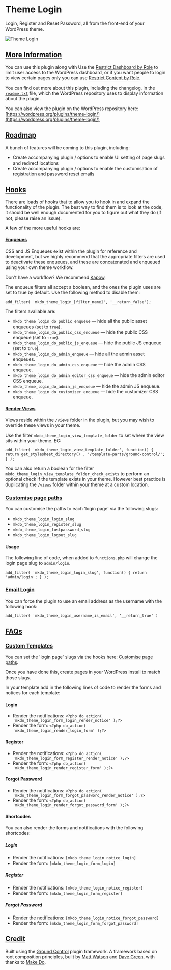 # Theme Login

Login, Register and Reset Password, all from the front-end of your WordPress theme.

![Theme Login](https://github.com/mwtsn/theme-login/blob/master/assets/wp-org/banner-1544x500.png?raw=true "Theme Login")

## [More Information](#more-information)

You can use this plugin along with Use the [Restrict Dashboard by Role](https://en-gb.wordpress.org/plugins/restrict-dashboard-by-role/) to limit user access to the WordPress dashboard, or if you want people to login to view certain pages only you can use [Restrict Content by Role](https://en-gb.wordpress.org/plugins/restrict-content-by-role/).

You can find out more about this plugin, including the changelog, in the [`readme.txt`](https://github.com/mwtsn/theme-login/blob/master/readme.txt) file, which the WordPress repository uses to display information about the plugin.

You can also view the plugin on the WordPress repository here: [https://wordpress.org/plugins/theme-login/](https://wordpress.org/plugins/theme-login/)

## [Roadmap](#roadmap)
A bunch of features will be coming to this plugin, including:

- Create accompanying plugin / options to enable UI setting of page slugs and redirect locations
- Create accompanying plugin / options to enable the customisation of registration and password reset emails

## [Hooks](#hooks)

There are loads of hooks that to allow you to hook in and expand the functionality
of the plugin. The best way to find them is to look at the code, it should be well
enough documented for you to figure out what they do (if not, please raise an issue).

A few of the more useful hooks are:

#### [Enqueues](#hooks-enqueues)

CSS and JS Enqueues exist within the plugin for reference and development, but
we highly recommend that the appropriate filters are used to deactivate these
enqueues, and these are concatenated and enqueued using your own theme workflow.

Don't have a workflow? We recommend [Kapow](https://github.com/mkdo/kapow-setup).

The enqueue filters all accept a boolean, and the ones the plugin uses are set to true by default. Use the following method to disable them:

`add_filter( 'mkdo_theme_login_[filter_name]', '__return_false');`

The filters available are:

- `mkdo_theme_login_do_public_enqueue` &mdash; hide all the public asset enqueues (set to `true`).
- `mkdo_theme_login_do_public_css_enqueue` &mdash; hide the public CSS enqueue (set to `true`).
- `mkdo_theme_login_do_public_js_enqueue` &mdash; hide the public JS enqueue (set to `true`).
- `mkdo_theme_login_do_admin_enqueue` &mdash; hide all the admin asset enqueues.
- `mkdo_theme_login_do_admin_css_enqueue` &mdash; hide the admin CSS enqueue.
- `mkdo_theme_login_do_admin_editor_css_enqueue` &mdash; hide the admin editor CSS enqueue.
- `mkdo_theme_login_do_admin_js_enqueue` &mdash; hide the admin JS enqueue.
- `mkdo_theme_login_do_customizer_enqueue` &mdash; hide the customizer CSS enqueue.

#### [Render Views](#hooks-render-views)
Views reside within the `/views` folder in the plugin, but you may wish to override
these views in your theme.

Use the filter `mkdo_theme_login_view_template_folder` to set where the view
sits within your theme. EG:

`add_filter( 'mkdo_theme_login_view_template_folder', function() {  
	return get_stylesheet_directory() . '/template-parts/ground-control/';  
} );`  

You can also return a boolean for the filter `mkdo_theme_login_view_template_folder_check_exists`
to perform an optional check if the template exists in your theme. However best
practice is duplicating the `/views` folder within your theme at a custom location.

### [Customise page paths](#hooks-page-paths)

You can customise the paths to each 'login page' via the following slugs:

- `mkdo_theme_login_login_slug`
- `mkdo_theme_login_register_slug`
- `mkdo_theme_login_lostpassword_slug`
- `mkdo_theme_login_logout_slug`

#### Usage

The following line of code, when added to `functions.php` will change the login
page slug to `admin/login`.

`add_filter( 'mkdo_theme_login_login_slug', function() {
	return 'admin/login';
} );`

### [Email Login](#hooks-email-login)

You can force the plugin to use an email address as the username with the following hook:

`add_filter( 'mkdo_theme_login_username_is_email', '__return_true' )`

## [FAQs](#faqs)

### [Custom Templates](#faqs-custom-templates)

You can set the 'login page' slugs via the hooks here: [Customise page paths](https://github.com/mwtsn/theme-login/blob/master/README.md#hooks-page-paths).

Once you have done this, create pages in your WordPress install to match those slugs.

In your template add in the following lines of code to render the forms and notices for each template:

#### Login

- Render the notifications: `<?php do_action( 'mkdo_theme_login_form_login_render_notice' );?>`
- Render the form: `<?php do_action( 'mkdo_theme_login_render_login_form' );?>`

#### Register

- Render the notifications: `<?php do_action( 'mkdo_theme_login_form_register_render_notice' );?>`
- Render the form: `<?php do_action( 'mkdo_theme_login_render_register_form' );?>`

#### Forgot Password

- Render the notifications: `<?php do_action( 'mkdo_theme_login_form_forgot_password_render_notice' );?>`
- Render the form: `<?php do_action( 'mkdo_theme_login_render_forgot_password_form' );?>`

#### Shortcodes

You can also render the forms and notifications with the following shortcodes:

##### Login

- Render the notifications: `[mkdo_theme_login_notice_login]`
- Render the form: `[mkdo_theme_login_form_login]`

##### Register

- Render the notifications: `[mkdo_theme_login_notice_register]`
- Render the form: `[mkdo_theme_login_form_register]`

##### Forgot Password

- Render the notifications: `[mkdo_theme_login_notice_forgot_password]`
- Render the form: `[mkdo_theme_login_form_forgot_password]`

## [Credit](#credit)

Built using the [Ground Control](https://github.com/mwtsn/ground-control) plugin framework. A framework based on root composition principles, built by [Matt Watson](https://github.com/mwtsn/) and [Dave Green](https://github.com/davetgreen/), with thanks to [Make Do](https://www.makedo.net/).

